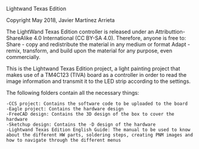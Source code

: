 Lightwand Texas Edition

Copyright May 2018, Javier Martínez Arrieta

The LightWand Texas Edition controller is released under an Attributtion-ShareAlike 4.0 International (CC BY-SA 4.0). Therefore, anyone is free to:
	Share - copy and redistribute the material in any medium or format
	Adapt - remix, transform, and build upon the material for any purpose, even commercially.


This is the Lightwand Texas Edition project, a light painting project that makes use of a TM4C123 (TIVA) board as a controller in order to read the image information and transmit it to the LED strip according to the settings.

The following folders contain all the necessary things:
	
	-CCS project: Contains the software code to be uploaded to the board
	-Eagle project: Contains the hardware design
	-FreeCAD design: Contains the 3D design of the box to cover the hardware
	-Sketchup design: Contains the ·D design of the hardware
	-Lightwand Texas Edition English Guide: The manual to be used to know about the different HW parts, soldering steps, creating PNM images and how to navigate through the different menus 
